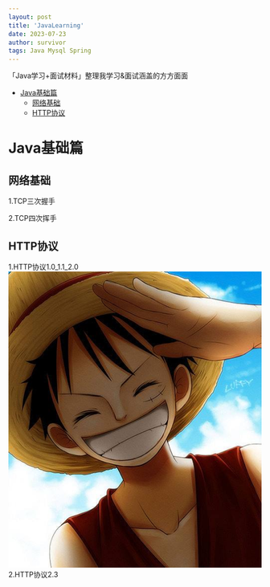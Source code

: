 ```yaml
---
layout: post
title: 'JavaLearning'
date: 2023-07-23
author: survivor
tags: Java Mysql Spring
---
```

「Java学习+面试材料」整理我学习&面试涵盖的方方面面
- [Java基础篇](#java基础篇)
    - [网络基础](#网络基础)
    - [HTTP协议](#http协议)

# Java基础篇

## 网络基础
1.TCP三次握手

2.TCP四次挥手

## HTTP协议
1.HTTP协议1.0_1.1_2.0
![](assets/img/profile.png)
2.HTTP协议2.3